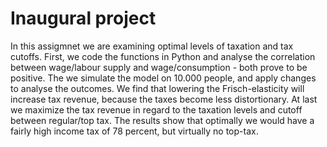 # Inaugural project

In this assigmnet we are examining optimal levels of taxation and tax cutoffs. First, we code the functions in Python and analyse the correlation between wage/labour supply and wage/consumption - both prove to be positive. The we simulate the model on 10.000 people, and apply changes to analyse the outcomes. We find that lowering the Frisch-elasticity will increase tax revenue, because the taxes become less distortionary. At last we maximize the tax revenue in regard to the taxation levels and cutoff between regular/top tax. The results show that optimally we would have a fairly high income tax of 78 percent, but virtually no top-tax.
